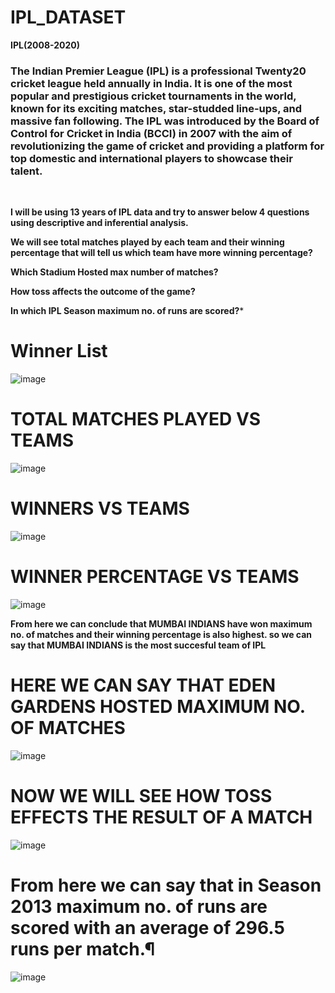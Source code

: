 # IPL_DATASET
**IPL(2008-2020)**
### The Indian Premier League (IPL) is a professional Twenty20 cricket league held annually in India. It is one of the most popular and prestigious cricket tournaments in the world, known for its exciting matches, star-studded line-ups, and massive fan following. The IPL was introduced by the Board of Control for Cricket in India (BCCI) in 2007 with the aim of revolutionizing the game of cricket and providing a platform for top domestic and international players to showcase their talent.
<br>







**I will be using 13 years of IPL data and try to answer below 4 questions using descriptive and inferential analysis.**

**We will see total matches played by each team and their winning percentage that will tell us which team have more winning percentage?**

**Which Stadium Hosted max number of matches?**

**How toss affects the outcome of the game?**

**In which IPL Season maximum no. of runs are scored?***

# Winner List
![image](https://github.com/Swati-Latta/IPL_DATASET/assets/134490572/991d337a-7a8b-423e-9d46-9c47e7a109db)



# TOTAL MATCHES PLAYED VS TEAMS
![image](https://github.com/Swati-Latta/IPL_DATASET/assets/134490572/69f813bc-1e49-4835-a21a-60add1089028)


# WINNERS VS TEAMS
![image](https://github.com/Swati-Latta/IPL_DATASET/assets/134490572/108be430-63ed-442c-82b1-80c187753e78)

# WINNER PERCENTAGE VS TEAMS
![image](https://github.com/Swati-Latta/IPL_DATASET/assets/134490572/8f8526f8-749d-4e3a-8bb0-1eb467eaed7c)

**From here we can conclude that MUMBAI INDIANS have won maximum no. of matches and their winning percentage is also highest. so we can say that MUMBAI INDIANS is the most succesful team of IPL**

# HERE WE CAN SAY THAT EDEN GARDENS HOSTED MAXIMUM NO. OF MATCHES
![image](https://github.com/Swati-Latta/IPL_DATASET/assets/134490572/5b490c6f-1739-4fb5-b6f5-3293e5c55192)




# NOW WE WILL SEE HOW TOSS EFFECTS THE RESULT OF A MATCH
![image](https://github.com/Swati-Latta/IPL_DATASET/assets/134490572/744898a6-9590-4233-bf65-f30286122a9a)



# From here we can say that in Season 2013 maximum no. of runs are scored with an average of 296.5 runs per match.¶
![image](https://github.com/Swati-Latta/IPL_DATASET/assets/134490572/ae88ff3d-15da-4f82-8706-333bebb7e79a)
